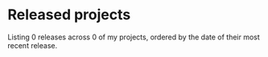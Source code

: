 # Released projects

Listing <!-- releases_count starts -->0<!-- releases_count ends --> releases across <!-- project_count starts -->0<!-- project_count ends --> of my projects, ordered by the date of their most recent release.

<!-- recent_releases starts -->

<!-- recent_releases ends -->